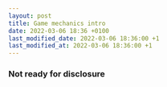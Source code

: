 ```yaml
---
layout: post
title: Game mechanics intro
date: 2022-03-06 18:36 +0100
last_modified_date: 2022-03-06 18:36:00 +1
last_modified_at: 2022-03-06 18:36:00 +1
---
```


### Not ready for disclosure
